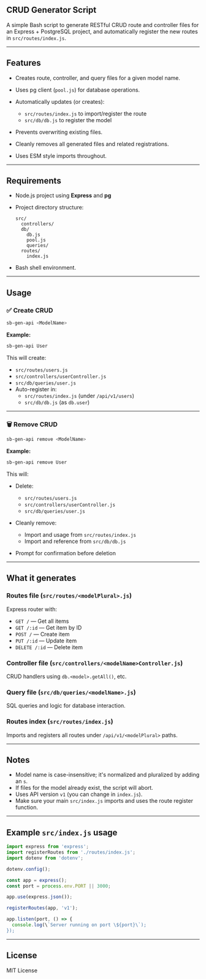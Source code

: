 ## CRUD Generator Script

A simple Bash script to generate RESTful CRUD route and controller files for an Express + PostgreSQL project, and automatically register the new routes in `src/routes/index.js`.

---

## Features

- Creates route, controller, and query files for a given model name.
- Uses pg client (`pool.js`) for database operations.
- Automatically updates (or creates):
  - `src/routes/index.js` to import/register the route
  - `src/db/db.js` to register the model

- Prevents overwriting existing files.
- Cleanly removes all generated files and related registrations.
- Uses ESM style imports throughout.

---

## Requirements

- Node.js project using **Express** and **pg**

- Project directory structure:

  ```
  src/
    controllers/
    db/
      db.js
      pool.js
      queries/
    routes/
      index.js
  ```

- Bash shell environment.

---

## Usage

### ✅ Create CRUD

```bash
sb-gen-api <ModelName>
```

**Example:**

```bash
sb-gen-api User
```

This will create:

- `src/routes/users.js`
- `src/controllers/userController.js`
- `src/db/queries/user.js`
- Auto-register in:
  - `src/routes/index.js` (under `/api/v1/users`)
  - `src/db/db.js` (as `db.user`)

---

### 🗑️ Remove CRUD

```bash
sb-gen-api remove <ModelName>
```

**Example:**

```bash
sb-gen-api remove User
```

This will:

- Delete:
  - `src/routes/users.js`
  - `src/controllers/userController.js`
  - `src/db/queries/user.js`

- Cleanly remove:
  - Import and usage from `src/routes/index.js`
  - Import and reference from `src/db/db.js`

- Prompt for confirmation before deletion

---

## What it generates

### Routes file (`src/routes/<modelPlural>.js`)

Express router with:

- `GET /` — Get all items
- `GET /:id` — Get item by ID
- `POST /` — Create item
- `PUT /:id` — Update item
- `DELETE /:id` — Delete item

### Controller file (`src/controllers/<modelName>Controller.js`)

CRUD handlers using `db.<model>.getAll()`, etc.

### Query file (`src/db/queries/<modelName>.js`)

SQL queries and logic for database interaction.

### Routes index (`src/routes/index.js`)

Imports and registers all routes under `/api/v1/<modelPlural>` paths.

---

## Notes

- Model name is case-insensitive; it's normalized and pluralized by adding an `s`.
- If files for the model already exist, the script will abort.
- Uses API version `v1` (you can change in `index.js`).
- Make sure your main `src/index.js` imports and uses the route register function.

---

## Example `src/index.js` usage

```js
import express from 'express';
import registerRoutes from './routes/index.js';
import dotenv from 'dotenv';

dotenv.config();

const app = express();
const port = process.env.PORT || 3000;

app.use(express.json());

registerRoutes(app, 'v1');

app.listen(port, () => {
  console.log(\`Server running on port \${port}\`);
});
```

---

## License

MIT License
